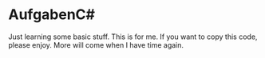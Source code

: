 # AufgabenC#

Just learning some basic stuff. This is for me. If you want to copy this code, please enjoy. More will come when I have time again.
